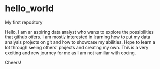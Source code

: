 # hello_world
My first repository

Hello, I am an aspiring data analyst who wants to explore the possibilities that github offers.
I am mostly interested in learning how to put my data analysis projects on git and how to showcase my abilities.
Hope to learn a lot through seeing others' projects and creating my own.
This is a very exciting and new journey for me as I am not familiar with coding. 

Cheers!
